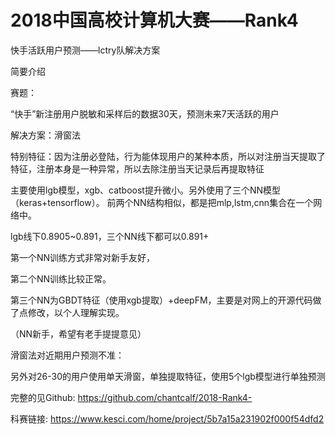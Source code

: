 # 2018中国高校计算机大赛——Rank4 
快手活跃用户预测——lctry队解决方案

简要介绍

赛题：

“快手”新注册用户脱敏和采样后的数据30天，预测未来7天活跃的用户

解决方案：滑窗法

特别特征：因为注册必登陆，行为能体现用户的某种本质，所以对注册当天提取了特征，注册本身是一种异常，所以去除注册当天记录后再提取特征

主要使用lgb模型，xgb、catboost提升微小。另外使用了三个NN模型（keras+tensorflow）。
前两个NN结构相似，都是把mlp,lstm,cnn集合在一个网络中。

lgb线下0.8905~0.891，三个NN线下都可以0.891+

第一个NN训练方式非常对新手友好，

第二个NN训练比较正常。

第三个NN为GBDT特征（使用xgb提取）+deepFM，主要是对网上的开源代码做了点修改，以个人理解实现。

（NN新手，希望有老手提提意见）

滑窗法对近期用户预测不准：

另外对26-30的用户使用单天滑窗，单独提取特征，使用5个lgb模型进行单独预测

完整的见Github: https://github.com/chantcalf/2018-Rank4-

科赛链接: https://www.kesci.com/home/project/5b7a15a231902f000f54dfd2
